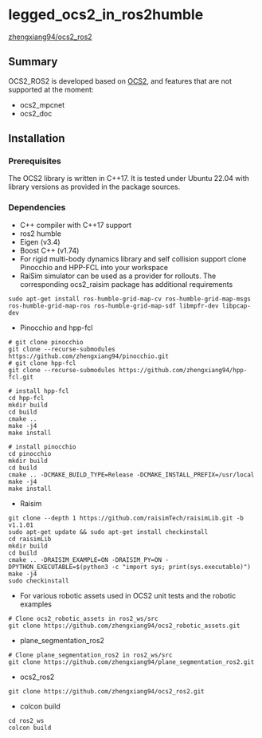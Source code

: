 # legged_ocs2_in_ros2humble

[zhengxiang94/ocs2_ros2](https://github.com/zhengxiang94/ocs2_ros2)
## Summary
OCS2_ROS2 is developed based on [OCS2](https://github.com/leggedrobotics/ocs2), and features that are not supported at the moment:

* ocs2_mpcnet
* ocs2_doc

## Installation
### Prerequisites
The OCS2 library is written in C++17. It is tested under Ubuntu 22.04 with library versions as provided in the package sources.

### Dependencies
* C++ compiler with C++17 support
* ros2 humble
* Eigen (v3.4)
* Boost C++ (v1.74)
* For rigid multi-body dynamics library and self collision support clone Pinocchio and HPP-FCL into your workspace
* RaiSim simulator can be used as a provider for rollouts. The corresponding ocs2_raisim package has additional requirements
```
sudo apt-get install ros-humble-grid-map-cv ros-humble-grid-map-msgs ros-humble-grid-map-ros ros-humble-grid-map-sdf libmpfr-dev libpcap-dev
```
* Pinocchio and hpp-fcl
```
# git clone pinocchio
git clone --recurse-submodules https://github.com/zhengxiang94/pinocchio.git
# git clone hpp-fcl
git clone --recurse-submodules https://github.com/zhengxiang94/hpp-fcl.git

# install hpp-fcl
cd hpp-fcl
mkdir build
cd build
cmake ..
make -j4
make install

# install pinocchio
cd pinocchio
mkdir build
cd build
cmake .. -DCMAKE_BUILD_TYPE=Release -DCMAKE_INSTALL_PREFIX=/usr/local
make -j4
make install
```
* Raisim
```
git clone --depth 1 https://github.com/raisimTech/raisimLib.git -b v1.1.01
sudo apt-get update && sudo apt-get install checkinstall
cd raisimLib
mkdir build
cd build
cmake .. -DRAISIM_EXAMPLE=ON -DRAISIM_PY=ON -DPYTHON_EXECUTABLE=$(python3 -c "import sys; print(sys.executable)")
make -j4
sudo checkinstall
```
* For various robotic assets used in OCS2 unit tests and the robotic examples
```
# Clone ocs2_robotic_assets in ros2_ws/src
git clone https://github.com/zhengxiang94/ocs2_robotic_assets.git
```
* plane_segmentation_ros2
```
# Clone plane_segmentation_ros2 in ros2_ws/src
git clone https://github.com/zhengxiang94/plane_segmentation_ros2.git
```
* ocs2_ros2
```
git clone https://github.com/zhengxiang94/ocs2_ros2.git
```
* colcon build
```
cd ros2_ws
colcon build
```

